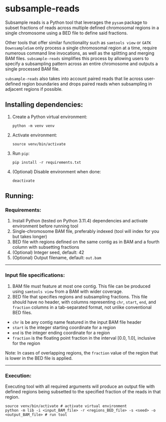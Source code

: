 # subsample-reads
Subsample reads is a Python tool that leverages the `pysam` package to subset fractions of reads across multiple defined chromosomal regions in a single chromosome using a BED file to define said fractions.

Other tools that offer similar functionality such as `samtools view` or `GATK DownsampleSam` only process a single chromosomal region at a time, require numerous command line invocations, as well as the splitting and merging BAM files. `subsample-reads` simplifies this process by allowing users to specify a subsampling pattern across an entire chromosome and outputs a single processed BAM file.

`subsample-reads` also takes into account paired reads that lie across user-defined region boundaries and drops paired reads when subsampling in adjacent regions if possible.

## Installing dependencies:
1. Create a Python virtual environment:
    
    `python -m venv venv`
1. Activate environment:
    
    `source venv/bin/activate`
1. Run `pip`:

    `pip install -r requirements.txt`
1. (Optional) Disable environment when done:

    `deactivate`

## Running:

### Requirements:
1. Install Python (tested on Python 3.11.4) dependencies and activate environment before running tool
1. Single-chromosome BAM file, preferably indexed (tool will index for you but takes longer)
1. BED file with regions defined on the same contig as in BAM and a fourth column with subsetting fractions
1. (Optional) Integer seed, default: 42
1. (Optional) Output filename, default: `out.bam`

---

### Input file specifications:
1. BAM file must feature at most one contig. This file can be produced using `samtools view` from a BAM with wider coverage.
1. BED file that specifies regions and subsampling fractions. This file should have no header, with columns representing `chr`, `start`, `end`, and `fraction` columns in a tab-separated format, not unlike conventional BED files. 
- `chr` is be any contig name featured in the input BAM file header
- `start` is the integer starting coordinate for a region
- `end` is the integer ending coordinate for a region
- `fraction` is the floating point fraction in the interval [0.0, 1.0], inclusive for the region

Note: In cases of overlapping regions, the `fraction` value of the region that is lower in the BED file is applied.

---

### Execution:
Executing tool with all required arguments will produce an output file with defined regions being subsetted to the specified fraction of the reads in that region.

```{python}
source venv/bin/activate # activate virtual environment
python -m lib -i <input_BAM_file> -r <regions_BED_file> -s <seed> -o <output_BAM_file> # run tool
```